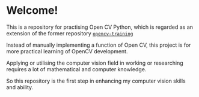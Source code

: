 # Welcome!

This is a repository for practising Open CV Python, 
which is regarded as an extension of the former repository [`opencv-training`](https://github.com/jundoopop/opencv-training)

Instead of manually implementing a function of Open CV, 
this project is for more practical learning of OpenCV development.

Applying or utilising the computer vision field in working or researching requires a lot of mathematical and computer knowledge.

So this repository is the first step in enhancing my computer vision skills and ability.
